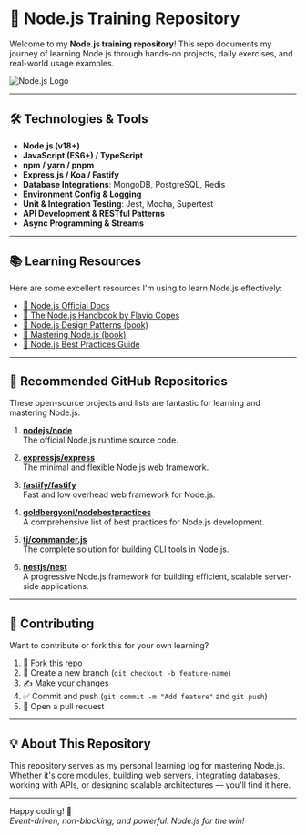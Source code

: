 # 📘 Node.js Training Repository

Welcome to my **Node.js training repository**! This repo documents my journey of learning Node.js through hands-on projects, daily exercises, and real-world usage examples.

![Node.js Logo](https://upload.wikimedia.org/wikipedia/commons/d/d9/Node.js_logo.svg)

---

## 🛠️ Technologies & Tools

- **Node.js (v18+)**
- **JavaScript (ES6+) / TypeScript**
- **npm / yarn / pnpm**
- **Express.js / Koa / Fastify**
- **Database Integrations**: MongoDB, PostgreSQL, Redis
- **Environment Config & Logging**
- **Unit & Integration Testing**: Jest, Mocha, Supertest
- **API Development & RESTful Patterns**
- **Async Programming & Streams**

---

## 📚 Learning Resources

Here are some excellent resources I'm using to learn Node.js effectively:

- [🔗 Node.js Official Docs](https://nodejs.org/en/docs)
- [🔗 The Node.js Handbook by Flavio Copes](https://flaviocopes.com/nodejs/)
- [🔗 Node.js Design Patterns (book)](https://www.oreilly.com/library/view/nodejs-design-patterns/9781839214110/)
- [🔗 Mastering Node.js (book)](https://www.packtpub.com/product/mastering-node-js-second-edition/9781785888960)
- [🔗 Node.js Best Practices Guide](https://github.com/goldbergyoni/nodebestpractices)

---

## 🚀 Recommended GitHub Repositories

These open-source projects and lists are fantastic for learning and mastering Node.js:

1. **[nodejs/node](https://github.com/nodejs/node)**  
   The official Node.js runtime source code.

2. **[expressjs/express](https://github.com/expressjs/express)**  
   The minimal and flexible Node.js web framework.

3. **[fastify/fastify](https://github.com/fastify/fastify)**  
   Fast and low overhead web framework for Node.js.

4. **[goldbergyoni/nodebestpractices](https://github.com/goldbergyoni/nodebestpractices)**  
   A comprehensive list of best practices for Node.js development.

5. **[tj/commander.js](https://github.com/tj/commander.js)**  
   The complete solution for building CLI tools in Node.js.

6. **[nestjs/nest](https://github.com/nestjs/nest)**  
   A progressive Node.js framework for building efficient, scalable server-side applications.

---

## 🤝 Contributing

Want to contribute or fork this for your own learning?

1. 🍴 Fork this repo  
2. 🔀 Create a new branch (`git checkout -b feature-name`)  
3. ✍️ Make your changes  
4. ✅ Commit and push (`git commit -m "Add feature"` and `git push`)  
5. 🔁 Open a pull request  

---

## 💡 About This Repository

This repository serves as my personal learning log for mastering Node.js. Whether it's core modules, building web servers, integrating databases, working with APIs, or designing scalable architectures — you'll find it here.

---

Happy coding! 🎉  
*Event-driven, non-blocking, and powerful: Node.js for the win!*
